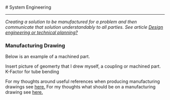 <br> 
# System Engineering


---
*Creating a solution to be manufactured for a problem and then communicate that solution understandably to all parties. See article <a href="https://hvleifsson.github.io/articles/design_eng_or_tech_plan">Design engineering or technical planning?</a>*

### Manufacturing Drawing

Below is an example of a machined part. 


Insert picture of geomerty that I drew myself, a coupling or machined part. 
K-Factor for tube bending


For my thoughts around useful references when producing manufacturing drawings see <a href="https://hvleifsson.github.io/articles/drw_usefuls">here.</a> 
For my thoughts what should be on a manufacturing drawing see <a href="https://hvleifsson.github.io/articles/what_on_drawing">here.</a>

